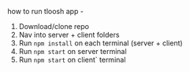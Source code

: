 how to run tloosh app -

1. Download/clone repo
2. Nav into server + client folders
3. Run `npm install` on each terminal (server + client)
4. Run `npm start` on server terminal
5. Run `npm start` on client` terminal
